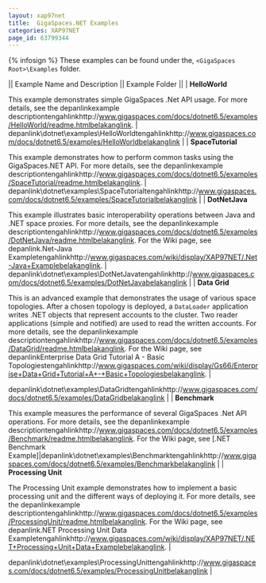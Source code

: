 ```yaml
---
layout: xap97net
title:  GigaSpaces.NET Examples
categories: XAP97NET
page_id: 63799344
---
```


{% infosign %} These examples can be found under the, `<GigaSpaces Root>\Examples` folder.

|| Example Name and Description || Example Folder ||
| **HelloWorld**

This example demonstrates simple GigaSpaces .Net API usage.
For more details, see the depanlinkexample descriptiontengahlinkhttp://www.gigaspaces.com/docs/dotnet6.5/examples/HelloWorld/readme.htmlbelakanglink. |
depanlink<GigaSpaces Root>\dotnet\examples\HelloWorldtengahlinkhttp://www.gigaspaces.com/docs/dotnet6.5/examples/HelloWorldbelakanglink |
| **SpaceTutorial**

This example demonstrates how to perform common tasks using the GigaSpaces.NET API.
For more details, see the depanlinkexample descriptiontengahlinkhttp://www.gigaspaces.com/docs/dotnet6.5/examples/SpaceTutorial/readme.htmlbelakanglink. |
depanlink<GigaSpaces Root>\dotnet\examples\SpaceTutorialtengahlinkhttp://www.gigaspaces.com/docs/dotnet6.5/examples/SpaceTutorialbelakanglink |
| **DotNetJava**

This example illustrates basic interoperability operations between Java and .NET space proxies.
For more details, see the depanlinkexample descriptiontengahlinkhttp://www.gigaspaces.com/docs/dotnet6.5/examples/DotNetJava/readme.htmlbelakanglink.
For the Wiki page, see depanlink.Net-Java Exampletengahlinkhttp://www.gigaspaces.com/wiki/display/XAP97NET/.Net-Java+Examplebelakanglink. |
depanlink<GigaSpaces Root>\dotnet\examples\DotNetJavatengahlinkhttp://www.gigaspaces.com/docs/dotnet6.5/examples/DotNetJavabelakanglink |
| **Data Grid**

This is an advanced example that demonstrates the usage of various space topologies.
After a chosen topology is deployed, a `DataLoader` application writes .NET objects that represent accounts to the cluster. Two reader applications (simple and notified) are used to read the written accounts.
For more details, see the depanlinkexample descriptiontengahlinkhttp://www.gigaspaces.com/docs/dotnet6.5/examples/DataGrid/readme.htmlbelakanglink.
For the Wiki page, see depanlinkEnterprise Data Grid Tutorial A - Basic Topologiestengahlinkhttp://www.gigaspaces.com/wiki/display/Gs66/Enterprise+Data+Grid+Tutorial+A+-+Basic+Topologiesbelakanglink. |


depanlink<GigaSpaces Root>\dotnet\examples\DataGridtengahlinkhttp://www.gigaspaces.com/docs/dotnet6.5/examples/DataGridbelakanglink |
| **Benchmark**

This example measures the performance of several GigaSpaces .Net API operations.
For more details, see the depanlinkexample descriptiontengahlinkhttp://www.gigaspaces.com/docs/dotnet6.5/examples/Benchmark/readme.htmlbelakanglink.
For the Wiki page, see [.NET Benchmark Example]|depanlink<GigaSpaces Root>\dotnet\examples\Benchmarktengahlinkhttp://www.gigaspaces.com/docs/dotnet6.5/examples/Benchmarkbelakanglink |
| **Processing Unit**

The Processing Unit example demonstrates how to implement a basic processing unit and the different ways of deploying it.
For more details, see the depanlinkexample descriptiontengahlinkhttp://www.gigaspaces.com/docs/dotnet6.5/examples/ProcessingUnit/readme.htmlbelakanglink.
For the Wiki page, see depanlink.NET Processing Unit Data Exampletengahlinkhttp://www.gigaspaces.com/wiki/display/XAP97NET/.NET+Processing+Unit+Data+Examplebelakanglink. |


depanlink<GigaSpaces Root>\dotnet\examples\ProcessingUnittengahlinkhttp://www.gigaspaces.com/docs/dotnet6.5/examples/ProcessingUnitbelakanglink |